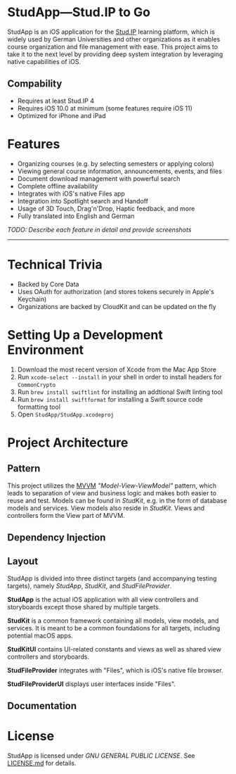 #  StudApp—Stud.IP to Go

StudApp is an iOS application for the [Stud.IP](http://www.studip.de/) learning platform, which is widely used by German Universities and other organizations as it enables course organization and file management with ease. This project aims to take it to the next level by providing deep system integration by leveraging native capabilities of iOS.

## Compability

* Requires at least Stud.IP 4
* Requires iOS 10.0 at minimum (some features require iOS 11)
* Optimized for iPhone and iPad

# Features

* Organizing courses (e.g. by selecting semesters or applying colors)
* Viewing general course information, announcements, events, and files
* Document download management with powerful search
* Complete offline availability
* Integrates with iOS's native Files app
* Integration into Spotlight search and Handoff
* Usage of 3D Touch, Drag'n'Drop, Haptic feedback, and more
* Fully translated into English and German

_TODO: Describe each feature in detail and provide screenshots_

---

# Technical Trivia

* Backed by Core Data
* Uses OAuth for authorization (and stores tokens securely in Apple's Keychain)
* Organizations are backed by CloudKit and can be updated on the fly

# Setting Up a Development Environment

1. Download the most recent version of Xcode from the Mac App Store
2. Run `xcode-select --install` in your shell in order to install headers for `CommonCrypto`
3. Run `brew install swiftlint` for installing an addtional Swift linting tool
4. Run `brew install swiftformat` for installing a Swift source code formatting tool
5. Open `StudApp/StudApp.xcodeproj`

# Project Architecture

## Pattern

This project utilizes the [MVVM](TODO) _"Model-View-ViewModel"_ pattern, which leads to separation of view and business logic and makes both easier to reuse and test. Models can be found in _StudKit_, e.g. in the form of database models and services. View models also reside in _StudKit_. Views and controllers form the View part of MVVM.

## Dependency Injection

## Layout

StudApp is divided into three distinct targets (and accompanying testing targets), namely _StudApp_, _StudKit_, and _StudFileProvider_.

**StudApp** is the actual iOS application with all view controllers and storyboards except those shared by multiple targets.

**StudKit** is a common framework containing all models, view models, and services. It is meant to be a common foundations for all targets, including potential macOS apps.

**StudKitUI** contains UI-related constants and views as well as shared view controllers and storyboards.

**StudFileProvider** integrates with "Files", which is iOS's native file browser.

**StudFileProviderUI** displays user interfaces inside "Files".

## Documentation

# License

StudApp is licensed under _GNU GENERAL PUBLIC LICENSE_. See [LICENSE.md](LICENSE.md) for details.
